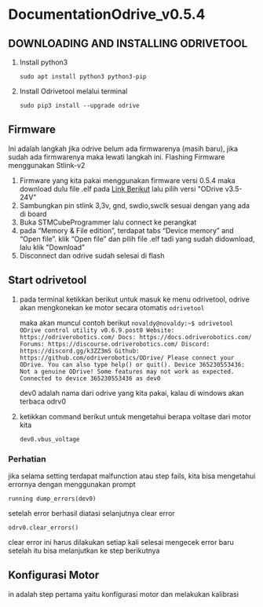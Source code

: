 # DocumentationOdrive_v0.5.4

## **DOWNLOADING AND INSTALLING ODRIVETOOL**
1. Install python3

    `sudo apt install python3 python3-pip`

2. Install Odrivetool melalui terminal

   `sudo pip3 install --upgrade odrive`

## **Firmware**
Ini adalah langkah jika odrive belum ada firmwarenya (masih baru), jika sudah ada firmwarenya maka lewati langkah ini. Flashing Firmware menggunakan Stlink-v2
1. Firmware yang kita pakai menggunakan firmware versi 0.5.4 maka download dulu file .elf pada [Link Berikut](https://docs.odriverobotics.com/releases/firmware) lalu pilih versi "ODrive v3.5-24V"
2. Sambungkan pin stlink 3,3v, gnd, swdio,swclk sesuai dengan yang ada di board
3. Buka STMCubeProgrammer lalu connect ke perangkat
4. pada “Memory & File edition”, terdapat tabs “Device memory” and “Open file”. klik “Open file” dan pilih file .elf tadi yang sudah didownload, lalu klik "Download"
5. Disconnect dan odrive sudah selesai di flash

## **Start odrivetool**
1. pada terminal ketikkan berikut untuk masuk ke menu odrivetool, odrive akan mengkonekan ke motor secara otomatis
   `odrivetool`
   
   maka akan muncul contoh berikut
   `novaldy@novaldy:~$ odrivetool
   ODrive control utility v0.6.9.post0
   Website: https://odriverobotics.com/
   Docs: https://docs.odriverobotics.com/
   Forums: https://discourse.odriverobotics.com/
   Discord: https://discord.gg/k3ZZ3mS
   Github: https://github.com/odriverobotics/ODrive/
   Please connect your ODrive.
   You can also type help() or quit().
   Device 365230553436: Not a genuine ODrive! Some features may not work as expected.
   Connected to device 365230553436 as dev0`
   
   dev0 adalah nama dari odrive yang kita pakai, kalau di windows akan terbaca odrv0

3. ketikkan command berikut untuk mengetahui berapa voltase dari motor kita
   
   `dev0.vbus_voltage`

### **Perhatian**
jika selama setting terdapat malfunction atau step fails, kita bisa mengetahui errornya dengan menggunakan prompt

`running dump_errors(dev0)`

setelah error berhasil diatasi selanjutnya clear error

`odrv0.clear_errors()`

clear error ini harus dilakukan setiap kali selesai mengecek error baru setelah itu bisa melanjutkan ke step berikutnya

## **Konfigurasi Motor**
in adalah step pertama yaitu konfigurasi motor dan melakukan kalibrasi
